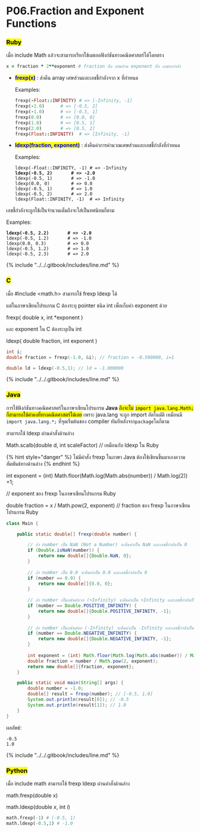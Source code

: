 # P06.Fraction and Exponent Functions

### <mark style="color:$danger;">Ruby</mark>

เมื่อ include Math แล้วจะสามารถเรียกใช้เมธอดฟังก์ชันทางคณิตศาสตร์ได้โดยตรง

```ruby
x = fraction * 2**exponent # fraction คือ เศษส่วน exponent คือ เลขยกกำลัง
```

*   <mark style="color:blue;">**frexp(x)**</mark> : ส่งคืน array เศษส่วนและเลขชี้กําลังจาก x ที่กําหนด

    Examples:

    ```ruby
    frexp(-Float::INFINITY) # => [-Infinity, -1]
    frexp(-2.0)      # => [-0.5, 2]
    frexp(-1.0)      # => [-0.5, 1]
    frexp(0.0)       # => [0.0, 0]
    frexp(1.0)       # => [0.5, 1]
    frexp(2.0)       # => [0.5, 2]
    frexp(Float::INFINITY)  # => [Infinity, -1]
    ```
*   <mark style="color:blue;">**ldexp(fraction, exponent)**</mark> : ส่งคืนค่าการคำนวณเศษส่วนและเลขชี้กําลังที่กําหนด

    Examples:

    <pre class="language-ruby"><code class="lang-ruby">ldexp(-Float::INFINITY, -1) # => -Infinity
    <strong>ldexp(-0.5, 2)       # => -2.0
    </strong>ldexp(-0.5, 1)       # => -1.0
    ldexp(0.0, 0)        # => 0.0
    ldexp(-0.5, 1)       # => 1.0
    ldexp(-0.5, 2)       # => 2.0
    ldexp(Float::INFINITY, -1)  # => Infinity
    </code></pre>

&#x20;      เลขชี้กำลังจะถูกใช้เป็นจำนวนเต็มถึงจะใส่เป็นทศนิยมก็ตาม

Examples:

<pre class="language-ruby"><code class="lang-ruby"><strong>ldexp(-0.5, 2.2)       # => -2.0
</strong>ldexp(-0.5, 1.2)       # => -1.0
ldexp(0.0, 0.3)        # => 0.0
ldexp(-0.5, 1.2)       # => 1.0
ldexp(-0.5, 2.3)       # => 2.0
</code></pre>

{% include "../../.gitbook/includes/line.md" %}

### <mark style="color:$danger;">C</mark>

เมื่อ #include \<math.h> สามารถใช้ frexp ldexp ได้

แต่ในภาษาเขียนโปรแกรม C ต้องระบุ pointer ชนิด int เพื่อเก็บค่า exponent ด้วย

frexp( double x, int \*exponent )

และ exponent ใน C ต้องระบุเป็น int

ldexp( double fraction, int exponent )

```c
int i;
double fraction = frexp(-1.0, &i); // fraction = -0.500000, i=1

double ld = ldexp(-0.5,1); // ld = -1.000000 
```

{% include "../../.gitbook/includes/line.md" %}

### <mark style="color:$danger;">Java</mark>

การใช้ฟังก์ชันทางคณิตศาสตร์ในภาษาเขียนโปรแกรม **Java** <mark style="color:$info;">ถึงจะไม่</mark> <mark style="color:$info;"></mark><mark style="color:$info;">`import java.lang.Math;`</mark> <mark style="color:$info;"></mark><mark style="color:$info;">ก็สามารถใช้ค่าคงที่ทางคณิตศาสตร์ได้เลย</mark> เพราะ java.lang จะถูก import อัตโนมัติ เหมือนมี `import java.lang.*;` ที่จุดเริ่มต้นของ compiler ทันทีหลังจาก`package`ใดก็ตาม

สามารถใช้ ldexp ผ่านคำสั่งด้านล่าง

Math.scalb(double d, int scaleFactor) // เหมือนกับ ldexp ใน Ruby

{% hint style="danger" %}
ไม่มีคำสั่ง frexp ในภาษา Java ต้องใช้เขียนขึ้นมาเองความสัมพันธ์ทางด้านล่าง
{% endhint %}

int exponent = (int) Math.floor(Math.log(Math.abs(number)) / Math.log(2)) +1;

// exponent ของ frexp ในภาษาเขียนโปรแกรม Ruby

double fraction = x / Math.pow(2, exponent) // fraction ของ frexp ในภาษาเขียนโปรแกรม Ruby

```java
class Main {

    public static double[] frexp(double number) {

        // ถ้า number เป็น NaN (Not a Number) จะคืนค่าเป็น NaN และเลขชี้กำลังเป็น 0
        if (Double.isNaN(number)) {
            return new double[]{Double.NaN, 0};
        }
        
        // ถ้า number เป็น 0.0 จะคืนค่าเป็น 0.0 และเลขชี้กำลังเป็น 0
        if (number == 0.0) {
            return new double[]{0.0, 0};
        }
        
        // ถ้า number เป็นอนันต์บวก (+Infinity) จะคืนค่าเป็น +Infinity และเลขชี้กำลังเป็น -1
        if (number == Double.POSITIVE_INFINITY) {
            return new double[]{Double.POSITIVE_INFINITY, -1};
        }
        
        // ถ้า number เป็นอนันต์ลบ (-Infinity) จะคืนค่าเป็น -Infinity และเลขชี้กำลังเป็น -1
        if (number == Double.NEGATIVE_INFINITY) {
            return new double[]{Double.NEGATIVE_INFINITY, -1};
        }
        
        int exponent = (int) Math.floor(Math.log(Math.abs(number)) / Math.log(2)) +1;
        double fraction = number / Math.pow(2, exponent);
        return new double[]{fraction, exponent};
    }

    public static void main(String[] args) {
        double number = -1.0;
        double[] result = frexp(number); // [-0.5, 1.0]
        System.out.println(result[0]); // -0.5
        System.out.println(result[1]); // 1.0
    }
}
```

ผลลัพธ์:

```
-0.5
1.0
```

{% include "../../.gitbook/includes/line.md" %}

### <mark style="color:$danger;">Python</mark>

เมื่อ include math สามารถใช้ frexp ldexp ผ่านคำสั่งด้านล่าง

math.frexp(double x)

math.ldexp(double _x_, int _i_)

```python
math.frexp(-1) # (-0.5, 1)
math.ldexp(-0.5,1) # -1.0
```
